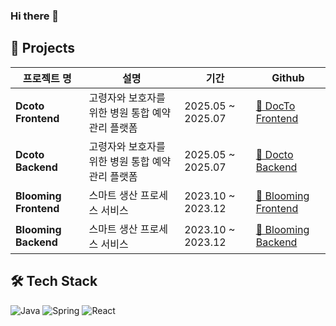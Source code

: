 ### Hi there 👋

## 💼 Projects

| 프로젝트 명 | 설명 | 기간 | Github |
|------|-------------|------------|------|
| **Dcoto Frontend** | 고령자와 보호자를 위한 병원 통합 예약 관리 플랫폼 | 2025.05 ~ 2025.07 | [🔗 DocTo Frontend](https://github.com/ssginc8-Phoenix/front-project.git) |
| **Dcoto Backend** | 고령자와 보호자를 위한 병원 통합 예약 관리 플랫폼 | 2025.05 ~ 2025.07 | [🔗 Docto Backend](https://github.com/ssginc8-Phoenix/back-project.git) |
| **Blooming Frontend** | 스마트 생산 프로세스 서비스 | 2023.10 ~ 2023.12 | [🔗 Blooming Frontend](https://github.com/OhSoomin812/Blooming_front.git) |
| **Blooming Backend** | 스마트 생산 프로세스 서비스 | 2023.10 ~ 2023.12 | [🔗 Blooming Backend](https://github.com/OhSoomin812/Blooming_back.git) |

## 🛠️ Tech Stack
![Java](https://img.shields.io/badge/Java-007396?style=flat&logo=java&logoColor=white)
![Spring](https://img.shields.io/badge/Spring-6DB33F?style=flat&logo=spring&logoColor=white)
![React](https://img.shields.io/badge/React-61DAFB?style=flat&logo=react&logoColor=black)

<!--
**OhSoomin812/OhSoomin812** is a ✨ _special_ ✨ repository because its `README.md` (this file) appears on your GitHub profile.

Here are some ideas to get you started:

- 🔭 I’m currently working on ...
- 🌱 I’m currently learning ...
- 👯 I’m looking to collaborate on ...
- 🤔 I’m looking for help with ...
- 💬 Ask me about ...
- 📫 How to reach me: ...
- 😄 Pronouns: ...
- ⚡ Fun fact: ...
-->
